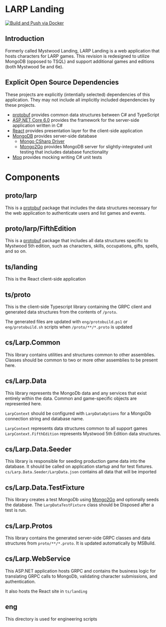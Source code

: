 # LARP Landing

[![Build and Push via Docker](https://github.com/maragnus/LarpDev/actions/workflows/docker-build-and-push.yml/badge.svg)](https://github.com/maragnus/LarpDev/actions/workflows/docker-build-and-push.yml)

## Introduction

Formerly called Mystwood Landing, LARP Landing is a web application that hosts characters for LARP games. This revision is redesigned to utilize MongoDB (opposed to TSQL) and support additional games and editions (both Mystwood 5e and 6e).

## Explicit Open Source Dependencies
These projects are explicitly (intentially selected) dependencies of this application. They may not include all implicitly included dependencies by these projects.

* [protobuf](https://developers.google.com/protocol-buffers) provides common data structures between C# and TypeScript
* [ASP.NET Core 6.0](https://learn.microsoft.com/en-us/aspnet/core/release-notes/aspnetcore-6.0) provides the framework for the server-side application written in C#
* [React](https://reactjs.org/) provides presentation layer for the client-side application
* [MongoDB](https://www.mongodb.com/) provides server-side database 
  * [Mongo CSharp Driver](https://github.com/mongodb/mongo-csharp-driver)
  * [Mongo2Go](https://github.com/Mongo2Go/Mongo2Go) provides MongoDB server for slightly-integrated unit testing that includes database functionality
* [Moq](https://github.com/moq/moq) provides mocking writing C# unit tests

# Components

## proto/larp

This is a [protobuf](https://developers.google.com/protocol-buffers) package that includes the data structures necessary for the web application to authenticate users and list games and events.

## proto/larp/FifthEdition

This is a [protobuf](https://developers.google.com/protocol-buffers) package that includes all data structures specific to Mystwood 5th edition, such as characters, skills, occupations, gifts, spells, and so on.

## ts/landing

This is the React client-side application

## ts/proto

This is the client-side Typescript library containing the GRPC client and generated data structures from the contents of `/proto`.

The generated files are updated with `eng/protobuild.ps1` or `eng/protobuild.sh` scripts when `/proto/**/*.proto` is updated

## cs/Larp.Common

This library contains utilities and structures common to other assemblies. Classes should be common to two or more other assemblies to be present here.

## cs/Larp.Data

This library represents the MongoDb data and any services that exist entirely within the data. Common and game-specific objects are represented here.

`LarpContext` should be configured with `LarpDataOptions` for a MongoDb connection string and database name.

`LarpContext` represents data structures common to all support games
`LarpContext.FifthEdition` represents Mystwood 5th Edition data structures.

## cs/Larp.Data.Seeder

This library is responsible for seeding production game data into the database. It should be called on application startup and for test fixtures.
`cs/Larp.Data.Seeder/LarpData.json` contains all data that will be imported

## cs/Larp.Data.TestFixture

This library creates a test MongoDb using [Mongo2Go](https://github.com/Mongo2Go/Mongo2Go) and optionally seeds the database. The `LarpDataTestFixture` class should be Disposed after a test is run.

## cs/Larp.Protos

This library contains the generated server-side GRPC classes and data structures from `proto/**/*.proto`. It is updated automatically by MSBuild.

## cs/Larp.WebService

This ASP.NET application hosts GRPC and contains the business logic for translating GRPC calls to MongoDb, validating character submissions, and authentication.

It also hosts the React site in `ts/landing`

## eng

This directory is used for engineering scripts
